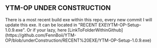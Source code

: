 <h2>YTM-OP UNDER CONSTRUCTION</h2>
There is a most recent build exe within this repo, every new commit I will update this exe. It can be located in "RECENT EXE\YTM-OP-Setup-1.0.9.exe".
Or if your lazy, here [LinkToFolderWithinGithub](https://github.com/FennBoii/YTM-OP/blob/underConstruction/RECENT%20EXE/YTM-OP-Setup-1.0.9.exe)
